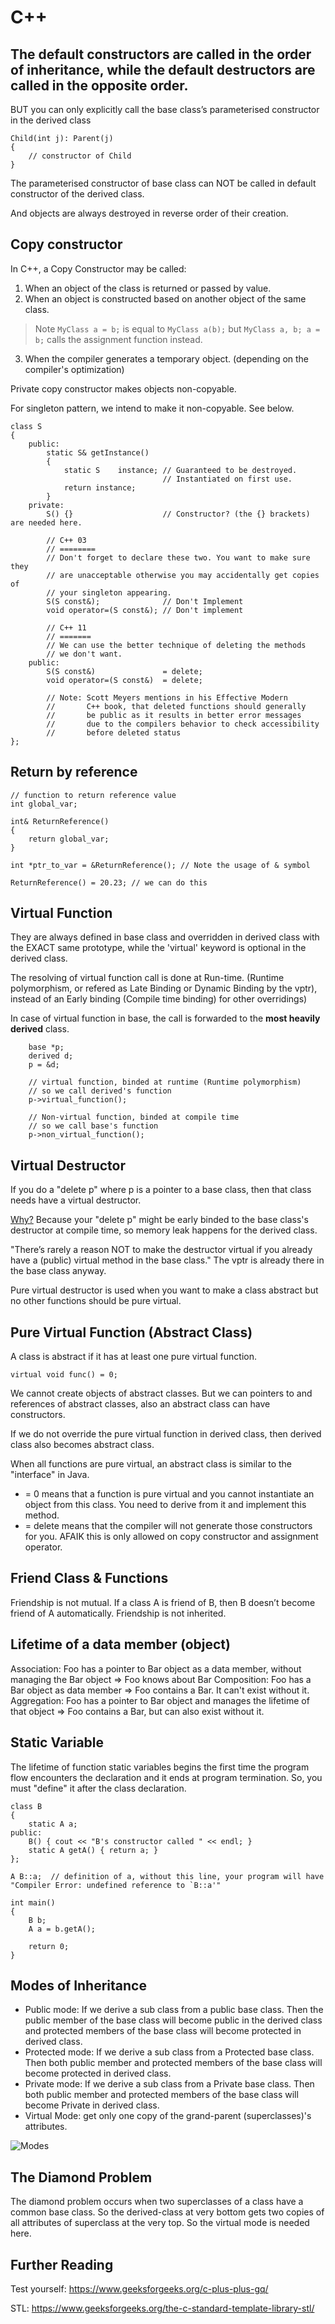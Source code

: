 C++
===

The default constructors are called in the order of inheritance, while the default destructors are called in the opposite order.
---
BUT you can only explicitly call the base class’s parameterised constructor in the derived class
```
Child(int j): Parent(j) 
{ 
    // constructor of Child 
} 
```
The parameterised constructor of base class can NOT be called in default constructor of the derived class.

And objects are always destroyed in reverse order of their creation.


Copy constructor
---
In C++, a Copy Constructor may be called:
1. When an object of the class is returned or passed by value.
2. When an object is constructed based on another object of the same class. 
> Note `MyClass a = b;` is equal to `MyClass a(b);` but `MyClass a, b; a = b;` calls the assignment function instead.
3. When the compiler generates a temporary object. (depending on the compiler's optimization)

Private copy constructor makes objects non-copyable. 

For singleton pattern, we intend to make it non-copyable. See below.

```
class S
{
    public:
        static S& getInstance()
        {
            static S    instance; // Guaranteed to be destroyed.
                                  // Instantiated on first use.
            return instance;
        }
    private:
        S() {}                    // Constructor? (the {} brackets) are needed here.

        // C++ 03
        // ========
        // Don't forget to declare these two. You want to make sure they
        // are unacceptable otherwise you may accidentally get copies of
        // your singleton appearing.
        S(S const&);              // Don't Implement
        void operator=(S const&); // Don't implement

        // C++ 11
        // =======
        // We can use the better technique of deleting the methods
        // we don't want.
    public:
        S(S const&)               = delete;
        void operator=(S const&)  = delete;

        // Note: Scott Meyers mentions in his Effective Modern
        //       C++ book, that deleted functions should generally
        //       be public as it results in better error messages
        //       due to the compilers behavior to check accessibility
        //       before deleted status
};
```


Return by reference
---
```
// function to return reference value 
int global_var;

int& ReturnReference() 
{ 
    return global_var; 
}

int *ptr_to_var = &ReturnReference(); // Note the usage of & symbol

ReturnReference() = 20.23; // we can do this
```

Virtual Function
---
They are always defined in base class and overridden in derived class with the EXACT same prototype, while the 'virtual' keyword is optional in the derived class.

The resolving of virtual function call is done at Run-time. (Runtime polymorphism, or refered as Late Binding or Dynamic Binding by the vptr), instead of an Early binding (Compile time binding) for other overridings)

In case of virtual function in base, the call is forwarded to the **most heavily derived** class.

```
    base *p; 
    derived d; 
    p = &d; 
       
    // virtual function, binded at runtime (Runtime polymorphism) 
    // so we call derived's function
    p->virtual_function();  
       
    // Non-virtual function, binded at compile time 
    // so we call base's function
    p->non_virtual_function();  
```

Virtual Destructor
---
If you do a "delete p" where p is a pointer to a base class, then that class needs have a virtual destructor.

[Why?](https://blogs.msdn.microsoft.com/oldnewthing/20040507-00/?p=39443) 
Because your "delete p" might be early binded to the base class's destructor at compile time, so memory leak happens for the derived class.

"There’s rarely a reason NOT to make the destructor virtual if you already have a (public) virtual method in the base class." 
The vptr is already there in the base class anyway.

Pure virtual destructor is used when you want to make a class abstract but no other functions should be pure virtual.

Pure Virtual Function (Abstract Class)
---
A class is abstract if it has at least one pure virtual function. 
```
virtual void func() = 0; 
```
We cannot create objects of abstract classes. But we can pointers to and references of abstract classes, also an abstract class can have constructors. 

If we do not override the pure virtual function in derived class, then derived class also becomes abstract class.

When all functions are pure virtual, an abstract class is similar to the "interface" in Java.

* = 0 means that a function is pure virtual and you cannot instantiate an object from this class. You need to derive from it and implement this method.
* = delete means that the compiler will not generate those constructors for you. AFAIK this is only allowed on copy constructor and assignment operator.

Friend Class & Functions
---
Friendship is not mutual. If a class A is friend of B, then B doesn’t become friend of A automatically.
Friendship is not inherited.

Lifetime of a data member (object)
---
Association: Foo has a pointer to Bar object as a data member, without managing the Bar object => Foo knows about Bar
Composition: Foo has a Bar object as data member => Foo contains a Bar. It can't exist without it.
Aggregation: Foo has a pointer to Bar object and manages the lifetime of that object => Foo contains a Bar, but can also exist without it.

Static Variable
---
The lifetime of function static variables begins the first time the program flow encounters the declaration and it ends at program termination. So, you must "define" it after the class declaration.

```
class B 
{ 
    static A a; 
public: 
    B() { cout << "B's constructor called " << endl; } 
    static A getA() { return a; } 
}; 
  
A B::a;  // definition of a, without this line, your program will have "Compiler Error: undefined reference to `B::a'" 

int main() 
{ 
    B b;
    A a = b.getA(); 
  
    return 0; 
} 
```

Modes of Inheritance
---
* Public mode: If we derive a sub class from a public base class. Then the public member of the base class will become public in the derived class and protected members of the base class will become protected in derived class.
* Protected mode: If we derive a sub class from a Protected base class. Then both public member and protected members of the base class will become protected in derived class.
* Private mode: If we derive a sub class from a Private base class. Then both public member and protected members of the base class will become Private in derived class.
* Virtual Mode: get only one copy of the grand-parent (superclasses)'s attributes.

![Modes](https://www.geeksforgeeks.org/wp-content/uploads/table-class.png)

The Diamond Problem
---
The diamond problem occurs when two superclasses of a class have a common base class. So the derived-class at very bottom gets two copies of all attributes of superclass at the very top. So the virtual mode is needed here.

Further Reading
---
Test yourself: https://www.geeksforgeeks.org/c-plus-plus-gq/

STL: https://www.geeksforgeeks.org/the-c-standard-template-library-stl/











